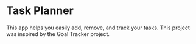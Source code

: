 # Task Planner
This app helps you easily add, remove, and track your tasks. This project was inspired by the Goal Tracker project.
